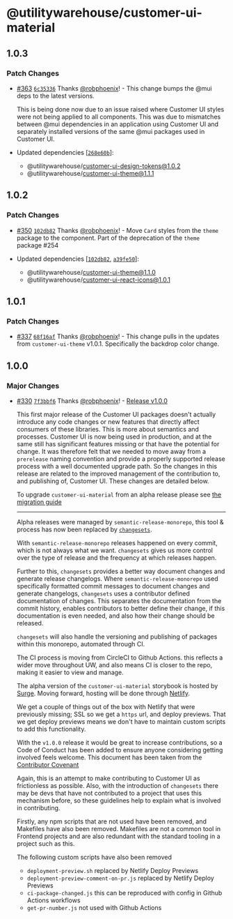 # @utilitywarehouse/customer-ui-material

## 1.0.3

### Patch Changes

- [#363](https://github.com/utilitywarehouse/customer-ui/pull/363) [`6c35336`](https://github.com/utilitywarehouse/customer-ui/commit/6c35336128d21792d0e0ab10a34489f31146d1c2) Thanks [@robphoenix](https://github.com/robphoenix)! - This change bumps the @mui deps to the latest versions.

  This is being done now due to an issue raised where Customer UI styles were not being applied to all components.
  This was due to mismatches between @mui dependencies in an application using Customer UI and separately installed versions of the same @mui packages used in Customer UI.

- Updated dependencies [[`268e60b`](https://github.com/utilitywarehouse/customer-ui/commit/268e60b09d85c1d08d64bf85d538c8119bdda812)]:
  - @utilitywarehouse/customer-ui-design-tokens@1.0.2
  - @utilitywarehouse/customer-ui-theme@1.1.1

## 1.0.2

### Patch Changes

- [#350](https://github.com/utilitywarehouse/customer-ui/pull/350) [`102db82`](https://github.com/utilitywarehouse/customer-ui/commit/102db82f38482e8389c82518d534aa9e68be0b42) Thanks [@robphoenix](https://github.com/robphoenix)! - Move `Card` styles from the `theme` package to the component. Part of the deprecation of the `theme` package #254

- Updated dependencies [[`102db82`](https://github.com/utilitywarehouse/customer-ui/commit/102db82f38482e8389c82518d534aa9e68be0b42), [`a39fe50`](https://github.com/utilitywarehouse/customer-ui/commit/a39fe506bd7a7a9fe405f6c7a175ed44cbb1ad14)]:
  - @utilitywarehouse/customer-ui-theme@1.1.0
  - @utilitywarehouse/customer-ui-react-icons@1.0.1

## 1.0.1

### Patch Changes

- [#337](https://github.com/utilitywarehouse/customer-ui/pull/337) [`68f16af`](https://github.com/utilitywarehouse/customer-ui/commit/68f16afb5c97aca9d9478ca185872dfe64e3ef1d) Thanks [@robphoenix](https://github.com/robphoenix)! - This change pulls in the updates from `customer-ui-theme` v1.0.1. Specifically the backdrop color change.

## 1.0.0

### Major Changes

- [#330](https://github.com/utilitywarehouse/customer-ui/pull/330) [`7f3bbf6`](https://github.com/utilitywarehouse/customer-ui/commit/7f3bbf61cb88cdf84b7f9c8d801232c318d8bc95) Thanks [@robphoenix](https://github.com/robphoenix)! - [Release v1.0.0](https://github.com/utilitywarehouse/customer-ui/pull/266)

  This first major release of the Customer UI packages doesn't actually introduce
  any code changes or new features that directly affect consumers of these
  libraries. This is more about semantics and processes. Customer UI is now being
  used in production, and at the same still has significant features missing or
  that have the potential for change. It was therefore felt that we needed to move
  away from a `prerelease` naming convention and provide a properly supported
  release process with a well documented upgrade path. So the changes in this
  release are related to the improved management of the contribution to, and
  publishing of, Customer UI. These changes are detailed below.

  To upgrade `customer-ui-material` from an alpha release please see
  [the migration guide](https://github.com/utilitywarehouse/customer-ui/blob/main/packages/material/README.md#migration-from-alpha-pre-release-to-v1)

  ***

  Alpha releases were managed by `semantic-release-monorepo`, this tool & process
  has now been replaced by
  [`changesets`](https://github.com/changesets/changesets).

  With `semantic-release-monorepo` releases happened on every commit, which is not
  always what we want. `changesets` gives us more control over the type of release
  and the frequency at which releases happen.

  Further to this, `changesets` provides a better way document changes and
  generate release changelogs. Where `semantic-release-monorepo` used specifically
  formatted commit messages to document changes and generate changelogs,
  `changesets` uses a contributor defined documentation of changes. This separates
  the documentation from the commit history, enables contributors to better define
  their change, if this documentation is even needed, and also how their change
  should be released.

  `changesets` will also handle the versioning and publishing of packages within
  this monorepo, automated through CI.

  The CI process is moving from CircleCI to Github Actions. this reflects a wider
  move throughout UW, and also means CI is closer to the repo, making it easier to
  view and manage.

  The alpha version of the `customer-ui-material` storybook is hosted by
  [Surge](https://surge.sh/). Moving forward, hosting will be done through
  [Netlify](https://www.netlify.com/).

  We get a couple of things out of the box with Netlify that were previously
  missing; SSL so we get a `https` url, and deploy previews. That we get deploy
  previews means we don't have to maintain custom scripts to add this
  functionality.

  With the `v1.0.0` release it would be great to increase contributions, so a Code
  of Conduct has been added to ensure anyone considering getting involved feels
  welcome. This document has been taken from the
  [Contributor Covenant](https://www.contributor-covenant.org/version/2/1/code_of_conduct.html)

  Again, this is an attempt to make contributing to Customer UI as frictionless as
  possible. Also, with the introduction of `changesets` there may be devs that
  have not contributed to a project that uses this mechanism before, so these
  guidelines help to explain what is involved in contributing.

  Firstly, any npm scripts that are not used have been removed, and Makefiles have
  also been removed. Makefiles are not a common tool in Frontend projects and are
  also redundant with the standard tooling in a project such as this.

  The following custom scripts have also been removed

  - `deployment-preview.sh` replaced by Netlify Deploy Previews
  - `deployment-preview-comment-on-pr.js` replaced by Netlify Deploy Previews
  - `ci-package-changed.js` this can be reproduced with config in Github Actions workflows
  - `get-pr-number.js` not used with Github Actions
